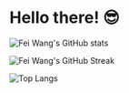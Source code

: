 # Hello there! 😎

![Fei Wang's GitHub stats](https://github-readme-stats-sigma-five.vercel.app/api?username=silviafeiwang&show=reviews&count_private=true&show_icons=true&theme=dracula)

![Fei Wang's GitHub Streak](https://github-readme-streak-stats.herokuapp.com/?user=silviafeiwang&count_private=true&show_icons=true&theme=dracula)

![Top Langs](https://github-readme-stats.vercel.app/api/top-langs/?username=silviafeiwang&layout=pie&show_icons=true&theme=dracula)

